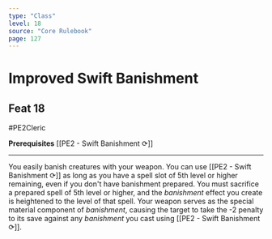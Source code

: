 ```yaml
---
type: "Class"
level: 18
source: "Core Rulebook"
page: 127
---
```

# Improved Swift Banishment
## Feat 18
#PE2Cleric

**Prerequisites** [[PE2 - Swift Banishment ⟳]]

---
You easily banish creatures with your weapon. You can use [[PE2 - Swift Banishment ⟳]] as long as you have a spell slot of 5th level or higher remaining, even if you don't have banishment prepared. You must sacrifice a prepared spell of 5th level or higher, and the *banishment* effect you create is heightened to the level of that spell. Your weapon serves as the special material component of *banishment*, causing the target to take the -2 penalty to its save against any *banishment* you cast using [[PE2 - Swift Banishment ⟳]].